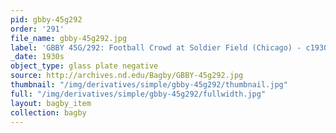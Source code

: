 ```yaml
---
pid: gbby-45g292
order: '291'
file_name: gbby-45g292.jpg
label: 'GBBY 45G/292: Football Crowd at Soldier Field (Chicago) - c1930s'
_date: 1930s
object_type: glass plate negative
source: http://archives.nd.edu/Bagby/GBBY-45g292.jpg
thumbnail: "/img/derivatives/simple/gbby-45g292/thumbnail.jpg"
full: "/img/derivatives/simple/gbby-45g292/fullwidth.jpg"
layout: bagby_item
collection: bagby
---
```

